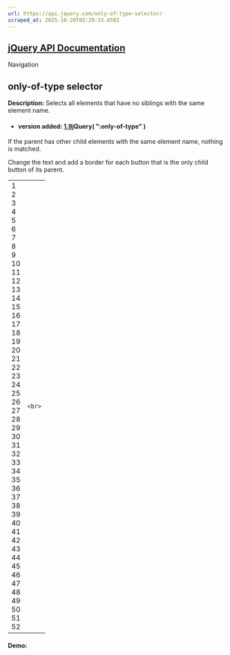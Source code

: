 ```yaml
---
url: https://api.jquery.com/only-of-type-selector/
scraped_at: 2025-10-20T03:29:33.658Z
---
```


## [jQuery API Documentation](https://jquery.com/ "jQuery API Documentation")

Navigation

## only-of-type selector

**Description:** Selects all elements that have no siblings with the same element name.

- #### version added: [1.9](https://api.jquery.com/category/version/1.9/)jQuery( ":only-of-type" )


If the parent has other child elements with the same element name, nothing is matched.

Change the text and add a border for each button that is the only child button of its parent.

|     |     |
| --- | --- |
| 1<br>2<br>3<br>4<br>5<br>6<br>7<br>8<br>9<br>10<br>11<br>12<br>13<br>14<br>15<br>16<br>17<br>18<br>19<br>20<br>21<br>22<br>23<br>24<br>25<br>26<br>27<br>28<br>29<br>30<br>31<br>32<br>33<br>34<br>35<br>36<br>37<br>38<br>39<br>40<br>41<br>42<br>43<br>44<br>45<br>46<br>47<br>48<br>49<br>50<br>51<br>52 | ```<br>``` |

#### Demo: